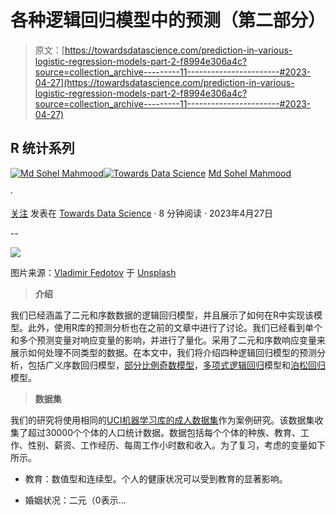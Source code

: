 # 各种逻辑回归模型中的预测（第二部分）

> 原文：[https://towardsdatascience.com/prediction-in-various-logistic-regression-models-part-2-f8994e306a4c?source=collection_archive---------11-----------------------#2023-04-27](https://towardsdatascience.com/prediction-in-various-logistic-regression-models-part-2-f8994e306a4c?source=collection_archive---------11-----------------------#2023-04-27)

## R 统计系列

[](https://mdsohel-mahmood.medium.com/?source=post_page-----f8994e306a4c--------------------------------)[![Md Sohel Mahmood](../Images/7819fed767baf023a725a47050c08f7b.png)](https://mdsohel-mahmood.medium.com/?source=post_page-----f8994e306a4c--------------------------------)[](https://towardsdatascience.com/?source=post_page-----f8994e306a4c--------------------------------)[![Towards Data Science](../Images/a6ff2676ffcc0c7aad8aaf1d79379785.png)](https://towardsdatascience.com/?source=post_page-----f8994e306a4c--------------------------------) [Md Sohel Mahmood](https://mdsohel-mahmood.medium.com/?source=post_page-----f8994e306a4c--------------------------------)

·

[关注](https://medium.com/m/signin?actionUrl=https%3A%2F%2Fmedium.com%2F_%2Fsubscribe%2Fuser%2Fd4a38d280273&operation=register&redirect=https%3A%2F%2Ftowardsdatascience.com%2Fprediction-in-various-logistic-regression-models-part-2-f8994e306a4c&user=Md+Sohel+Mahmood&userId=d4a38d280273&source=post_page-d4a38d280273----f8994e306a4c---------------------post_header-----------) 发表在 [Towards Data Science](https://towardsdatascience.com/?source=post_page-----f8994e306a4c--------------------------------) · 8 分钟阅读 · 2023年4月27日

--

[](https://medium.com/m/signin?actionUrl=https%3A%2F%2Fmedium.com%2F_%2Fbookmark%2Fp%2Ff8994e306a4c&operation=register&redirect=https%3A%2F%2Ftowardsdatascience.com%2Fprediction-in-various-logistic-regression-models-part-2-f8994e306a4c&source=-----f8994e306a4c---------------------bookmark_footer-----------)![](../Images/5c26d66472baa3d5092e9d3b71163bc3.png)

图片来源：[Vladimir Fedotov](https://unsplash.com/@fedotov_vs?utm_source=unsplash&utm_medium=referral&utm_content=creditCopyText) 于 [Unsplash](https://unsplash.com/backgrounds/colors/light?utm_source=unsplash&utm_medium=referral&utm_content=creditCopyText)

> **介绍**

我们已经涵盖了二元和序数数据的逻辑回归模型，并且展示了如何在R中实现该模型。此外，使用R库的预测分析也在之前的文章中进行了讨论。我们已经看到单个和多个预测变量对响应变量的影响，并进行了量化。采用了二元和序数响应变量来展示如何处理不同类型的数据。在本文中，我们将介绍四种逻辑回归模型的预测分析，包括广义序数回归模型，[部分比例奇数模型](https://medium.com/towards-data-science/partial-proportional-odd-model-in-r-dc5face36e40)，[多项式逻辑回归](https://medium.com/towards-data-science/multinomial-logistic-regression-in-r-428d9bb7dc70)模型和[泊松回归](https://medium.com/towards-data-science/poisson-regression-in-r-957752266a34)模型。

> **数据集**

我们的研究将使用相同的[UCI机器学习库的成人数据集](https://archive.ics.uci.edu/ml/datasets/adult)作为案例研究。该数据集收集了超过30000个个体的人口统计数据。数据包括每个个体的种族、教育、工作、性别、薪资、工作经历、每周工作小时数和收入。为了复习，考虑的变量如下所示。

+   教育：数值型和连续型。个人的健康状况可以受到教育的显著影响。

+   婚姻状况：二元（0表示...
